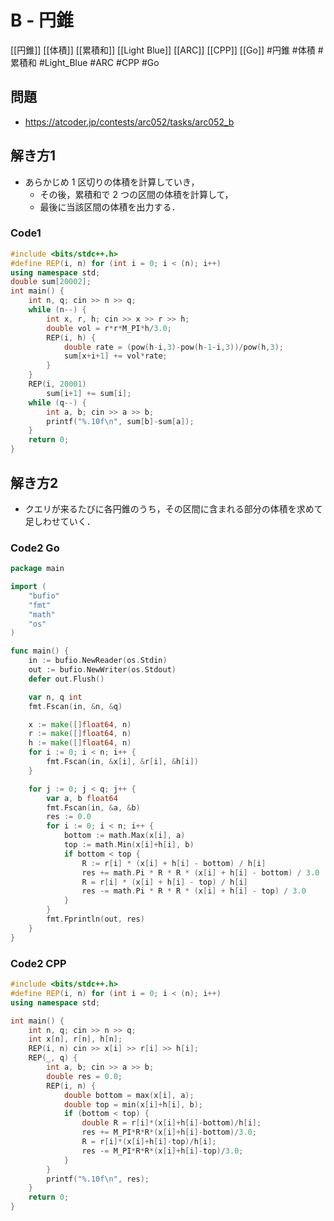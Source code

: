 # B - 円錐
[[円錐]] [[体積]] [[累積和]] [[Light Blue]] [[ARC]] [[CPP]] [[Go]]
#円錐 #体積 #累積和 #Light_Blue #ARC #CPP #Go 

## 問題
- https://atcoder.jp/contests/arc052/tasks/arc052_b

## 解き方1
- あらかじめ $1$ 区切りの体積を計算していき，
	- その後，累積和で $2$ つの区間の体積を計算して，
	- 最後に当該区間の体積を出力する．

### Code1
```c++
#include <bits/stdc++.h>
#define REP(i, n) for (int i = 0; i < (n); i++)
using namespace std;
double sum[20002];
int main() {
	int n, q; cin >> n >> q;
	while (n--) {
		int x, r, h; cin >> x >> r >> h;
		double vol = r*r*M_PI*h/3.0;
		REP(i, h) {
			double rate = (pow(h-i,3)-pow(h-1-i,3))/pow(h,3);
			sum[x+i+1] += vol*rate;
		}
	}
	REP(i, 20001)
		sum[i+1] += sum[i];
	while (q--) {
		int a, b; cin >> a >> b;
		printf("%.10f\n", sum[b]-sum[a]);
	}
    return 0;
}
```

## 解き方2
- クエリが来るたびに各円錐のうち，その区間に含まれる部分の体積を求めて足しわせていく．

### Code2 Go
```go
package main

import (
	"bufio"
	"fmt"
	"math"
	"os"
)

func main() {
	in := bufio.NewReader(os.Stdin)
	out := bufio.NewWriter(os.Stdout)
	defer out.Flush()

	var n, q int
	fmt.Fscan(in, &n, &q)

	x := make([]float64, n)
	r := make([]float64, n)
	h := make([]float64, n)
	for i := 0; i < n; i++ {
		fmt.Fscan(in, &x[i], &r[i], &h[i])
	}

	for j := 0; j < q; j++ {
		var a, b float64
		fmt.Fscan(in, &a, &b)
		res := 0.0
		for i := 0; i < n; i++ {
			bottom := math.Max(x[i], a)
			top := math.Min(x[i]+h[i], b)
			if bottom < top {
				R := r[i] * (x[i] + h[i] - bottom) / h[i]
				res += math.Pi * R * R * (x[i] + h[i] - bottom) / 3.0
				R = r[i] * (x[i] + h[i] - top) / h[i]
				res -= math.Pi * R * R * (x[i] + h[i] - top) / 3.0
			}
		}
		fmt.Fprintln(out, res)
	}
}
```

### Code2 CPP
```c++
#include <bits/stdc++.h>
#define REP(i, n) for (int i = 0; i < (n); i++)
using namespace std;

int main() {
	int n, q; cin >> n >> q;
	int x[n], r[n], h[n];
	REP(i, n) cin >> x[i] >> r[i] >> h[i];
	REP(_, q) {
		int a, b; cin >> a >> b;
		double res = 0.0;
		REP(i, n) {
			double bottom = max(x[i], a);
			double top = min(x[i]+h[i], b);
			if (bottom < top) {
				double R = r[i]*(x[i]+h[i]-bottom)/h[i];
				res += M_PI*R*R*(x[i]+h[i]-bottom)/3.0;
				R = r[i]*(x[i]+h[i]-top)/h[i];
				res -= M_PI*R*R*(x[i]+h[i]-top)/3.0;
			}
		}
		printf("%.10f\n", res);
	}
	return 0;
}
```